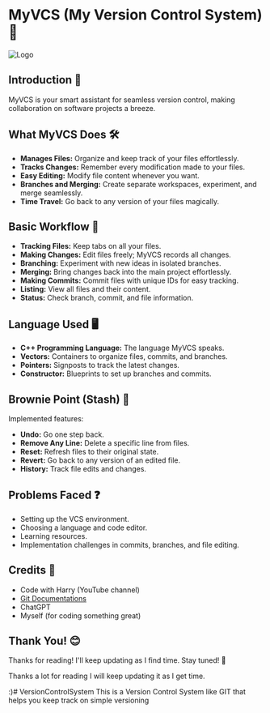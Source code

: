 # MyVCS (My Version Control System) 🚀

![Logo](https://content.cdntwrk.com/files/aHViPTg1NDMzJmNtZD1pdGVtZWRpdG9yaW1hZ2UmZmlsZW5hbWU9aXRlbWVkaXRvcmltYWdlXzYzOTkwY2I4OWU5YTUuanBnJnZlcnNpb249MDAwMCZzaWc9OWJjZTA5NDIxNzY4MWFhZjYyNmEwNWNhYmI1YTUzMWQ%253D)

## Introduction 🌟
MyVCS is your smart assistant for seamless version control, making collaboration on software projects a breeze.

## What MyVCS Does 🛠️
- **Manages Files:** Organize and keep track of your files effortlessly.
- **Tracks Changes:** Remember every modification made to your files.
- **Easy Editing:** Modify file content whenever you want.
- **Branches and Merging:** Create separate workspaces, experiment, and merge seamlessly.
- **Time Travel:** Go back to any version of your files magically.

## Basic Workflow 🔄
- **Tracking Files:** Keep tabs on all your files.
- **Making Changes:** Edit files freely; MyVCS records all changes.
- **Branching:** Experiment with new ideas in isolated branches.
- **Merging:** Bring changes back into the main project effortlessly.
- **Making Commits:** Commit files with unique IDs for easy tracking.
- **Listing:** View all files and their content.
- **Status:** Check branch, commit, and file information.

## Language Used 🖥️
- **C++ Programming Language:** The language MyVCS speaks.
- **Vectors:** Containers to organize files, commits, and branches.
- **Pointers:** Signposts to track the latest changes.
- **Constructor:** Blueprints to set up branches and commits.

## Brownie Point (Stash) 🍫
Implemented features:
- **Undo:** Go one step back.
- **Remove Any Line:** Delete a specific line from files.
- **Reset:** Refresh files to their original state.
- **Revert:** Go back to any version of an edited file.
- **History:** Track file edits and changes.

## Problems Faced ❓
- Setting up the VCS environment.
- Choosing a language and code editor.
- Learning resources.
- Implementation challenges in commits, branches, and file editing.

## Credits 🙌
- Code with Harry (YouTube channel)
- [Git Documentations](https://git-scm.com/book/en/v2/Git-Branching-Branches-in-a-Nutshell)
- ChatGPT
- Myself (for coding something great)

## Thank You! 😊
Thanks for reading! I'll keep updating as I find time. Stay tuned! 🚀

Thanks a lot for reading I will keep updating it as I get time.

:)# VersionControlSystem
This is a Version Control System like GIT that helps you keep track on simple versioning
